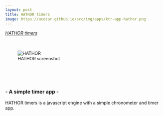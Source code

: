 ```yaml
---
layout: post
title: HATHOR timers
image: https://acozar.github.io/src/img/apps/ktr-app-hathor.png
---
```


<div class="ktr-landing-first">
	<em><a href="https://acozar.github.io/apps/hathor.html" title="Go to HATHOR weather"> HATHOR timers </a></em>
	<br><br><br>
	<figure>
		<img src="https://acozar.github.io/src/img/apps/hathor-screenshot.png" alt="HATHOR">
		<figcaption>HATHOR screenshot</figcaption>
	</figure>
	<br><br><br>
	<h3>- A simple timer app -</h3>
</div>
<div class="">
	<p>HATHOR timers is a javascript engine with a simple chronometer and timer app.</p>
</div>